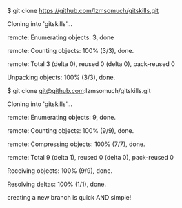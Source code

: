 $ git clone https://github.com/lzmsomuch/gitskills.git

Cloning into 'gitskills'...

remote: Enumerating objects: 3, done

remote: Counting objects: 100% (3/3), done.

remote: Total 3 (delta 0), reused 0 (delta 0), pack-reused 0

Unpacking objects: 100% (3/3), done.



$ git clone git@github.com:lzmsomuch/gitskills.git

Cloning into 'gitskills'...

remote: Enumerating objects: 9, done.

remote: Counting objects: 100% (9/9), done.

remote: Compressing objects: 100% (7/7), done.

remote: Total 9 (delta 1), reused 0 (delta 0), pack-reused 0

Receiving objects: 100% (9/9), done.

Resolving deltas: 100% (1/1), done.


creating a new branch is quick AND simple!
